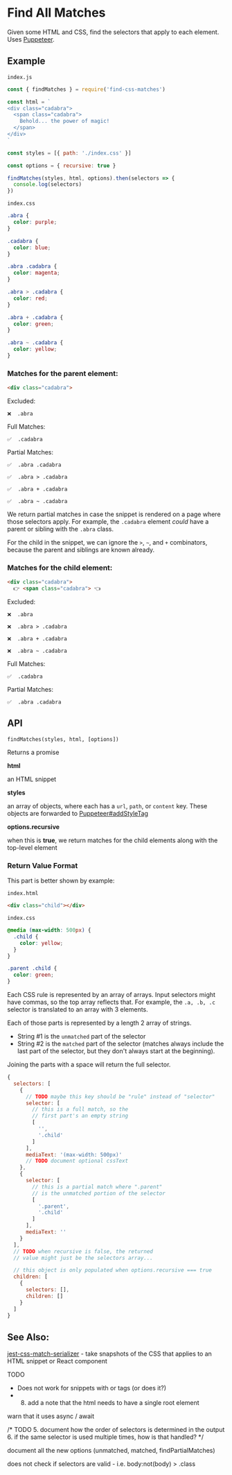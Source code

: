 # Find All Matches

Given some HTML and CSS, find the selectors that apply to each element. Uses [Puppeteer](https://github.com/GoogleChrome/puppeteer).

## Example

`index.js`

```js
const { findMatches } = require('find-css-matches')

const html = `
<div class="cadabra">
  <span class="cadabra">
    Behold... the power of magic!
  </span>
</div>
`

const styles = [{ path: './index.css' }]

const options = { recursive: true }

findMatches(styles, html, options).then(selectors => {
  console.log(selectors)
})
```

`index.css`

```css
.abra {
  color: purple;
}

.cadabra {
  color: blue;
}

.abra .cadabra {
  color: magenta;
}

.abra > .cadabra {
  color: red;
}

.abra + .cadabra {
  color: green;
}

.abra ~ .cadabra {
  color: yellow;
}
```

### Matches for the parent element:

```html
<div class="cadabra">
```

Excluded:

`❌  .abra`

Full Matches:

`✅  .cadabra`

Partial Matches:

`✅  .abra .cadabra`

`✅  .abra > .cadabra`

`✅  .abra + .cadabra`

`✅  .abra ~ .cadabra`

We return partial matches in case the snippet is rendered on a page where those selectors apply. For example, the `.cadabra` element *could* have a parent or sibling with the `.abra` class.

For the child in the snippet, we can ignore the `>`, `~`, and `+` combinators, because the parent and siblings are known already.

### Matches for the child element:

```html
<div class="cadabra">
  👉 <span class="cadabra"> 👈
```

Excluded:

`❌  .abra`

`❌  .abra > .cadabra`

`❌  .abra + .cadabra`

`❌  .abra ~ .cadabra`

Full Matches:

`✅  .cadabra`

Partial Matches:

`✅  .abra .cadabra`

## API

```findMatches(styles, html, [options])```

Returns a promise

**html**

an HTML snippet

**styles**

an array of objects, where each has a `url`, `path`, or `content` key. These objects are forwarded to [Puppeteer#addStyleTag](https://github.com/GoogleChrome/puppeteer/blob/master/docs/api.md#pageaddstyletagoptions)

**options.recursive**

when this is **true**, we return matches for the child elements along with the top-level element

### Return Value Format

This part is better shown by example:

`index.html`

```html
<div class="child"></div>
```

`index.css`

```css
@media (max-width: 500px) {
  .child {
    color: yellow;
  }
}

.parent .child {
  color: green;
}
```

Each CSS rule is represented by an array of arrays. Input selectors might have commas, so the top array reflects that. For example, the `.a, .b, .c` selector is translated to an array with 3 elements.

Each of those parts is represented by a length 2 array of strings.

* String #1 is the `unmatched` part of the selector
* String #2 is the `matched` part of the selector (matches always include the last part of the selector, but they don't always start at the beginning).

Joining the parts with a space will return the full selector.

```js
{
  selectors: [
    {
      // TODO maybe this key should be "rule" instead of "selector"
      selector: [
        // this is a full match, so the
        // first part's an empty string
        [
          '',
          '.child'
        ]
      ],
      mediaText: '(max-width: 500px)'
      // TODO document optional cssText
    },
    {
      selector: [
        // this is a partial match where ".parent"
        // is the unmatched portion of the selector
        [
          '.parent',
          '.child'
        ]
      ],
      mediaText: ''
    }
  ],
  // TODO when recursive is false, the returned
  // value might just be the selectors array...

  // this object is only populated when options.recursive === true
  children: [
    {
      selectors: [],
      children: []
    }
  ]
}
```

## See Also:

[jest-css-match-serializer](https://github.com/raingerber/jest-css-match-serializer) - take snapshots of the CSS that applies to an HTML snippet or React component

TODO

- Does not work for snippets with <html> or <body> tags (or does it?)
- 8. add a note that the html needs to have a single root element

warn that it uses async / await

/* TODO
5. document how the order of selectors is determined in the output
6. if the same selector is used multiple times, how is that handled?
*/

document all the new options (unmatched, matched, findPartialMatches)

does not check if selectors are valid - i.e. body:not(body) > .class